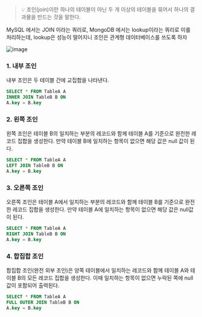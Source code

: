 >💡 조인(join)이란 하나의 테이블이 아닌 두 개 이상의 테이블을 묶어서 하나의 결과물을 만드는 것을 말한다.


MySQL 에서는 JOIN 이라는 쿼리로, MongoDB 에서는 lookup이라는 쿼리로 이를 처리하는데, lookup은 성능이 떨어지니 조인은 관계형 데이터베이스를 쓰도록 하자

![image](https://user-images.githubusercontent.com/72758925/233775225-4230d223-31d7-45f2-bc2c-2d9b3a086f6d.png)

### 1. 내부 조인

내부 조인은 두 테이블 간에 교집합을 나타낸다.

```sql
SELECT * FROM TableA A 
INNER JOIN TableB B ON 
A.key = B.key
```

### 2. 왼쪽 조인

왼쪽 조인은 테이블 B의 일치하는 부분의 레코드와 함께 테이블 A를 기준으로 완전한 레코드 집합을 생성한다. 만약 테이블 B에 일치하는 항목이 없으면 해당 값은 null 값이 된다.

```sql
SELECT * FROM TableA A 
LEFT JOIN TableB B ON 
A.key = B.key
```

### 3. 오른쪽 조인

오른쪽 조인은 테이블 A에서 일치하는 부분의 레코드와 함께 테이블 B를 기준으로 완전한 레코드 집합을 생성한다. 만약 테이블 A에 일치하는 항목이 없으면 해당 값은 null값이 된다.

```sql
SELECT * FROM TableA A 
RIGHT JOIN TableB B ON 
A.key = B.key
```

### 4. 합집합 조인

합집합 조인(완전 외부 조인)은 양쪽 테이블에서 일치하는 레코드와 함께 테이블 A와 테이블 B의 모든 레코드 집합을 생성한다. 이때 일치하는 항목이 없으면 누락된 쪽에 null값이 포함되어 출력된다.

```sql
SELECT * FROM TableA A 
FULL OUTER JOIN TableB B ON 
A.key = B.key
```